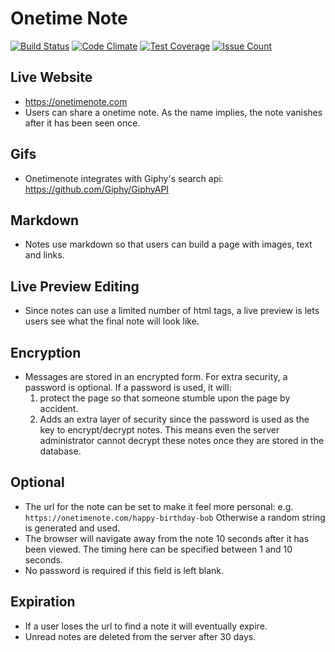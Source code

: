 # Onetime Note
[![Build Status](https://travis-ci.org/sophomoric/secret.svg?branch=master)](https://travis-ci.org/sophomoric/secret)
[![Code Climate](https://codeclimate.com/github/sophomoric/secret/badges/gpa.svg)](https://codeclimate.com/github/sophomoric/secret)
[![Test Coverage](https://codeclimate.com/github/sophomoric/secret/badges/coverage.svg)](https://codeclimate.com/github/sophomoric/secret/coverage)
[![Issue Count](https://codeclimate.com/github/sophomoric/secret/badges/issue_count.svg)](https://codeclimate.com/github/sophomoric/secret)

## Live Website
  * https://onetimenote.com
  * Users can share a onetime note. As the name implies, the note vanishes after
    it has been seen once.

## Gifs
  * Onetimenote integrates with Giphy's search api:
    https://github.com/Giphy/GiphyAPI

## Markdown
  * Notes use markdown so that users can build a page with images, text and
    links.

## Live Preview Editing
  * Since notes can use a limited number of html tags, a live preview is lets
    users see what the final note will look like.

## Encryption
  * Messages are stored in an encrypted form. For extra security, a password is
    optional. If a password is used, it will:
    1) protect the page so that someone stumble upon the page by accident.
    2) Adds an extra layer of security since the password is used as the key to
    encrypt/decrypt notes. This means even the server administrator cannot
    decrypt these notes once they are stored in the database.

## Optional
  * The url for the note can be set to make it feel more personal: e.g.
    `https://onetimenote.com/happy-birthday-bob`
    Otherwise a random string is generated and used.
  * The browser will navigate away from the note 10 seconds after it has been
    viewed. The timing here can be specified between 1 and 10 seconds.
  * No password is required if this field is left blank.

## Expiration
  * If a user loses the url to find a note it will eventually expire.
  * Unread notes are deleted from the server after 30 days.

